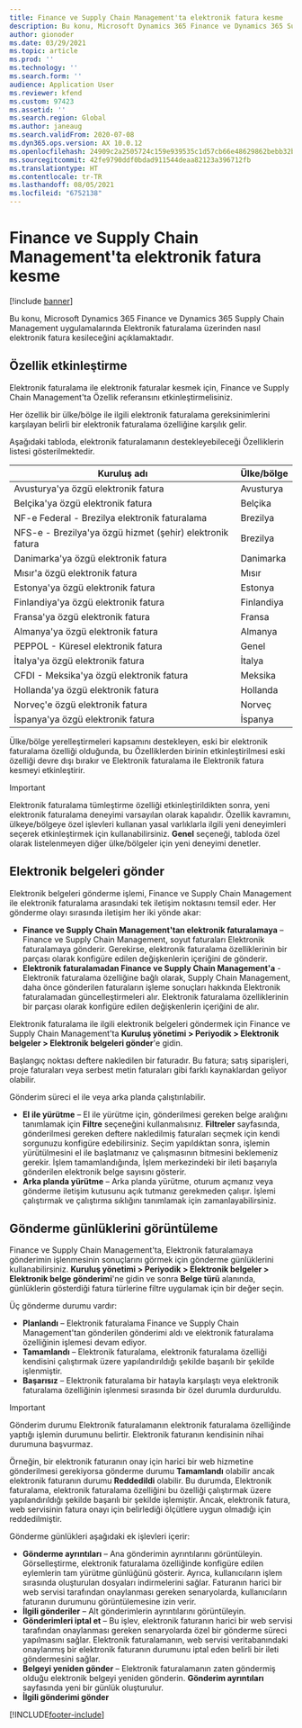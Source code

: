 ```yaml
---
title: Finance ve Supply Chain Management'ta elektronik fatura kesme
description: Bu konu, Microsoft Dynamics 365 Finance ve Dynamics 365 Supply Chain Management uygulamalarında Elektronik faturalama üzerinden nasıl elektronik fatura kesileceğini açıklamaktadır.
author: gionoder
ms.date: 03/29/2021
ms.topic: article
ms.prod: ''
ms.technology: ''
ms.search.form: ''
audience: Application User
ms.reviewer: kfend
ms.custom: 97423
ms.assetid: ''
ms.search.region: Global
ms.author: janeaug
ms.search.validFrom: 2020-07-08
ms.dyn365.ops.version: AX 10.0.12
ms.openlocfilehash: 24909c2a2505724c159e939535c1d57cb66e48629862bebb32b3d72c0eb06c97
ms.sourcegitcommit: 42fe9790ddf0bdad911544deaa82123a396712fb
ms.translationtype: HT
ms.contentlocale: tr-TR
ms.lasthandoff: 08/05/2021
ms.locfileid: "6752138"
---
```

# <a name="issue-electronic-invoices-in-finance-and-supply-chain-management"></a>Finance ve Supply Chain Management'ta elektronik fatura kesme

[!include [banner](../includes/banner.md)]

Bu konu, Microsoft Dynamics 365 Finance ve Dynamics 365 Supply Chain Management uygulamalarında Elektronik faturalama üzerinden nasıl elektronik fatura kesileceğini açıklamaktadır.


## <a name="feature-activation"></a>Özellik etkinleştirme

Elektronik faturalama ile elektronik faturalar kesmek için, Finance ve Supply Chain Management'ta Özellik referansını etkinleştirmelisiniz.

Her özellik bir ülke/bölge ile ilgili elektronik faturalama gereksinimlerini karşılayan belirli bir elektronik faturalama özelliğine karşılık gelir.

Aşağıdaki tabloda, elektronik faturalamanın destekleyebileceği Özelliklerin listesi gösterilmektedir.

| Kuruluş adı                                              | Ülke/bölge |
|---------------------------------------------------|----------------|
|Avusturya'ya özgü elektronik fatura                        |Avusturya         |
|Belçika'ya özgü elektronik fatura                         |Belçika         |
|NF-e Federal - Brezilya elektronik faturalama       |Brezilya          |
|NFS-e - Brezilya'ya özgü hizmet (şehir) elektronik fatura|Brezilya          |
|Danimarka'ya özgü elektronik fatura                          |Danimarka         |
|Mısır'a özgü elektronik fatura                        |Mısır           |
|Estonya'ya özgü elektronik fatura                        |Estonya         |
|Finlandiya'ya özgü elektronik fatura                         |Finlandiya         |
|Fransa'ya özgü elektronik fatura                          |Fransa          |
|Almanya'ya özgü elektronik fatura                          |Almanya         |
|PEPPOL - Küresel elektronik fatura                 |Genel          |
|İtalya'ya özgü elektronik fatura                         |İtalya           |
|CFDI - Meksika'ya özgü elektronik fatura                  |Meksika          |
|Hollanda'ya özgü elektronik fatura                           |Hollanda     |
|Norveç'e özgü elektronik fatura                       |Norveç          |
|İspanya'ya özgü elektronik fatura                         |İspanya           |

Ülke/bölge yerelleştirmeleri kapsamını destekleyen, eski bir elektronik faturalama özelliği olduğunda, bu Özelliklerden birinin etkinleştirilmesi eski özelliği devre dışı bırakır ve Elektronik faturalama ile Elektronik fatura kesmeyi etkinleştirir.

> [!IMPORTANT]
> Elektronik faturalama tümleştirme özelliği etkinleştirildikten sonra, yeni elektronik faturalama deneyimi varsayılan olarak kapalıdır. Özellik kavramını, ülkeye/bölgeye özel işlevleri kullanan yasal varlıklarla ilgili yeni deneyimleri seçerek etkinleştirmek için kullanabilirsiniz. **Genel** seçeneği, tabloda özel olarak listelenmeyen diğer ülke/bölgeler için yeni deneyimi denetler.

## <a name="submit-electronic-documents"></a>Elektronik belgeleri gönder

Elektronik belgeleri gönderme işlemi, Finance ve Supply Chain Management ile elektronik faturalama arasındaki tek iletişim noktasını temsil eder. Her gönderme olayı sırasında iletişim her iki yönde akar:

- **Finance ve Supply Chain Management'tan elektronik faturalamaya** – Finance ve Supply Chain Management, soyut faturaları Elektronik faturalamaya gönderir. Gerekirse, elektronik faturalama özelliklerinin bir parçası olarak konfigüre edilen değişkenlerin içeriğini de gönderir.
- **Elektronik faturalamadan Finance ve Supply Chain Management'a** - Elektronik faturalama özelliğine bağlı olarak, Supply Chain Management, daha önce gönderilen faturaların işleme sonuçları hakkında Elektronik faturalamadan güncelleştirmeleri alır. Elektronik faturalama özelliklerinin bir parçası olarak konfigüre edilen değişkenlerin içeriğini de alır.

Elektronik faturalama ile ilgili elektronik belgeleri göndermek için Finance ve Supply Chain Management'ta **Kuruluş yönetimi &gt; Periyodik &gt; Elektronik belgeler &gt; Elektronik belgeleri gönder**'e gidin.

Başlangıç noktası deftere nakledilen bir faturadır. Bu fatura; satış siparişleri, proje faturaları veya serbest metin faturaları gibi farklı kaynaklardan geliyor olabilir.

Gönderim süreci el ile veya arka planda çalıştırılabilir.

- **El ile yürütme** – El ile yürütme için, gönderilmesi gereken belge aralığını tanımlamak için **Filtre** seçeneğini kullanmalısınız. **Filtreler** sayfasında, gönderilmesi gereken deftere nakledilmiş faturaları seçmek için kendi sorgunuzu konfigüre edebilirsiniz. Seçim yapıldıktan sonra, işlemin yürütülmesini el ile başlatmanız ve çalışmasının bitmesini beklemeniz gerekir. İşlem tamamlandığında, İşlem merkezindeki bir ileti başarıyla gönderilen elektronik belge sayısını gösterir.
- **Arka planda yürütme** – Arka planda yürütme, oturum açmanız veya gönderme iletişim kutusunu açık tutmanız gerekmeden çalışır. İşlemi çalıştırmak ve çalıştırma sıklığını tanımlamak için zamanlayabilirsiniz.

## <a name="view-the-submission-logs"></a>Gönderme günlüklerini görüntüleme

Finance ve Supply Chain Management'ta, Elektronik faturalamaya gönderimin işlenmesinin sonuçlarını görmek için gönderme günlüklerini kullanabilirsiniz. **Kuruluş yönetimi &gt; Periyodik &gt; Elektronik belgeler &gt; Elektronik belge gönderimi**'ne gidin ve sonra **Belge türü** alanında, günlüklerin gösterdiği fatura türlerine filtre uygulamak için bir değer seçin.

Üç gönderme durumu vardır:

- **Planlandı** – Elektronik faturalama Finance ve Supply Chain Management'tan gönderilen gönderimi aldı ve elektronik faturalama özelliğinin işlemesi devam ediyor.
- **Tamamlandı** – Elektronik faturalama, elektronik faturalama özelliği kendisini çalıştırmak üzere yapılandırıldığı şekilde başarılı bir şekilde işlenmiştir.
- **Başarısız** – Elektronik faturalama bir hatayla karşılaştı veya elektronik faturalama özelliğinin işlenmesi sırasında bir özel durumla durduruldu.

> [!IMPORTANT]
> Gönderim durumu Elektronik faturalamanın elektronik faturalama özelliğinde yaptığı işlemin durumunu belirtir. Elektronik faturanın kendisinin nihai durumuna başvurmaz.
>
> Örneğin, bir elektronik faturanın onay için harici bir web hizmetine gönderilmesi gerekiyorsa gönderme durumu **Tamamlandı** olabilir ancak elektronik faturanın durumu **Reddedildi** olabilir. Bu durumda, Elektronik faturalama, elektronik faturalama özelliğini bu özelliği çalıştırmak üzere yapılandırıldığı şekilde başarılı bir şekilde işlemiştir. Ancak, elektronik fatura, web servisinin fatura onayı için belirlediği ölçütlere uygun olmadığı için reddedilmiştir.

Gönderme günlükleri aşağıdaki ek işlevleri içerir:

- **Gönderme ayrıntıları** – Ana gönderimin ayrıntılarını görüntüleyin. Görselleştirme, elektronik faturalama özelliğinde konfigüre edilen eylemlerin tam yürütme günlüğünü gösterir. Ayrıca, kullanıcıların işlem sırasında oluşturulan dosyaları indirmelerini sağlar. Faturanın harici bir web servisi tarafından onaylanması gereken senaryolarda, kullanıcıların faturanın durumunu görüntülemesine izin verir.
- **İlgili gönderiler** – Alt gönderimlerin ayrıntılarını görüntüleyin.
- **Gönderimleri iptal et** – Bu işlev, elektronik faturanın harici bir web servisi tarafından onaylanması gereken senaryolarda özel bir gönderme süreci yapılmasını sağlar. Elektronik faturalamanın, web servisi veritabanındaki onaylanmış bir elektronik faturanın durumunu iptal eden belirli bir ileti göndermesini sağlar.
- **Belgeyi yeniden gönder** – Elektronik faturalamanın zaten göndermiş olduğu elektronik belgeyi yeniden gönderin. **Gönderim ayrıntıları** sayfasında yeni bir günlük oluşturulur.
- **İlgili gönderimi gönder**


[!INCLUDE[footer-include](../../includes/footer-banner.md)]
